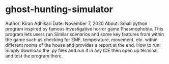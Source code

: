 # ghost-hunting-simulator
Author: Kiran Adhikari
Date: November 7, 2020
About: Small python program inspired by famous investigative horror game Phasmophobia. This program lets users run Similar scenarios and some key features from within the game such as checking for EMF, temperature, movement, etc. within different rooms of the house and provides a report at the end.
How to run: Simply download the .py files and run it in any IDE then open up terminal and test the program there.
